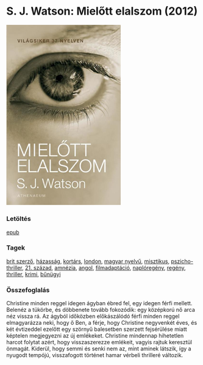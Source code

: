 # <a name="id_994">S. J. Watson: Mielőtt elalszom (2012)</a>
<img src="https://github.com/BercziSandor/calibre_lib/raw/main/libs/main/S.%20J.%20Watson/Mielott%20elalszom%20%28994%29/cover.jpg" alt="cover" width="300"/>

### Letöltés
[epub](https://github.com/BercziSandor/calibre_lib/raw/main/libs/main/S.%20J.%20Watson/Mielott%20elalszom%20%28994%29/Mielott%20elalszom%20-%20S.%20J.%20Watson.epub)

### Tagek
[brit szerző](https://github.com/berczisandor/calibre_lib/blob/main/libs/main/tags/brit%20szerz%c5%91.md), [házasság](https://github.com/berczisandor/calibre_lib/blob/main/libs/main/tags/h%c3%a1zass%c3%a1g.md), [kortárs](https://github.com/berczisandor/calibre_lib/blob/main/libs/main/tags/kort%c3%a1rs.md), [london](https://github.com/berczisandor/calibre_lib/blob/main/libs/main/tags/london.md), [magyar nyelvű](https://github.com/berczisandor/calibre_lib/blob/main/libs/main/tags/magyar%20nyelv%c5%b1.md), [misztikus](https://github.com/berczisandor/calibre_lib/blob/main/libs/main/tags/misztikus.md), [pszicho-thriller](https://github.com/berczisandor/calibre_lib/blob/main/libs/main/tags/pszicho-thriller.md), [21. század](https://github.com/berczisandor/calibre_lib/blob/main/libs/main/tags/21.%20sz%c3%a1zad.md), [amnézia](https://github.com/berczisandor/calibre_lib/blob/main/libs/main/tags/amn%c3%a9zia.md), [angol](https://github.com/berczisandor/calibre_lib/blob/main/libs/main/tags/angol.md), [filmadaptáció](https://github.com/berczisandor/calibre_lib/blob/main/libs/main/tags/filmadapt%c3%a1ci%c3%b3.md), [naplóregény](https://github.com/berczisandor/calibre_lib/blob/main/libs/main/tags/napl%c3%b3reg%c3%a9ny.md), [regény](https://github.com/berczisandor/calibre_lib/blob/main/libs/main/tags/reg%c3%a9ny.md), [thriller](https://github.com/berczisandor/calibre_lib/blob/main/libs/main/tags/thriller.md), [krimi](https://github.com/berczisandor/calibre_lib/blob/main/libs/main/tags/krimi.md), [bűnügyi](https://github.com/berczisandor/calibre_lib/blob/main/libs/main/tags/b%c5%b1n%c3%bcgyi.md)

### Összefoglalás
<div>
<p>Christine minden reggel idegen ágyban ébred fel, egy idegen férfi mellett. Belenéz a tükörbe, és döbbenete tovább fokozódik: egy középkorú nő arca néz vissza rá. Az ágyból időközben előkászálódó férfi minden reggel elmagyarázza neki, hogy ő Ben, a férje, hogy Christine negyvenkét éves, és két évtizeddel ezelőtt egy szörnyű balesetben szerzett fejsérülése miatt képtelen megjegyezni az új emlékeket. Christine mindennap hihetetlen harcot folytat azért, hogy visszaszerezze emlékeit, vagyis rajtuk keresztül önmagát. Kiderül, hogy semmi és senki nem az, mint aminek látszik, így a nyugodt tempójú, visszafogott történet hamar vérbeli thrilleré változik.</p></div>


